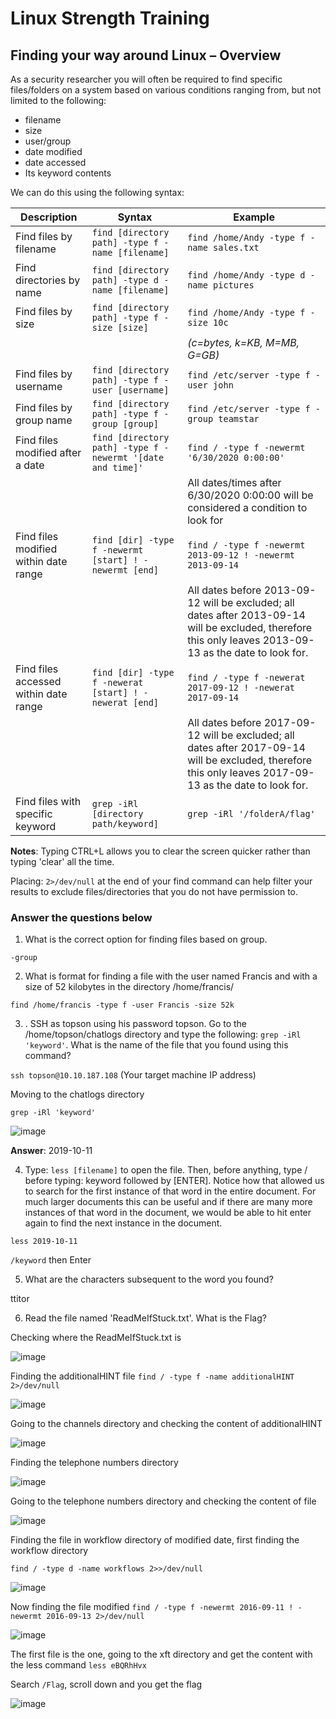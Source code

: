 # Linux Strength Training

## Finding your way around Linux – Overview

As a security researcher you will often be required to find specific files/folders on a system based on various conditions ranging from, but not limited to the following:
- filename
- size
- user/group
- date modified
- date accessed
- Its keyword contents

We can do this using the following syntax:

| Description                            | Syntax                                                       | Example                                                                                                                                                   |
|----------------------------------------|--------------------------------------------------------------|-----------------------------------------------------------------------------------------------------------------------------------------------------------|
| Find files by filename                 | `find [directory path] -type f -name [filename]`             | `find /home/Andy -type f -name sales.txt`                                                                                                                 |
| Find directories by name               | `find [directory path] -type d -name [filename]`             | `find /home/Andy -type d -name pictures`                                                                                                                  |
| Find files by size                     | `find [directory path] -type f -size [size]`                 | `find /home/Andy -type f -size 10c`                                                                                                                       |
|                                        |                                                              | *(c=bytes, k=KB, M=MB, G=GB)*                                                                                                                             |
| Find files by username                 | `find [directory path] -type f -user [username]`             | `find /etc/server -type f -user john`                                                                                                                     |
| Find files by group name               | `find [directory path] -type f -group [group]`               | `find /etc/server -type f -group teamstar`                                                                                                                |
| Find files modified after a date       | `find [directory path] -type f -newermt '[date and time]'`   | `find / -type f -newermt '6/30/2020 0:00:00'`                                                                                                             |
|                                        |                                                              | All dates/times after 6/30/2020 0:00:00 will be considered a condition to look for                                                                        |
| Find files modified within date range  | `find [dir] -type f -newermt [start] ! -newermt [end]`       | `find / -type f -newermt 2013-09-12 ! -newermt 2013-09-14`                                                                                                |
|                                        |                                                              | All dates before 2013-09-12 will be excluded; all dates after 2013-09-14 will be excluded, therefore this only leaves 2013-09-13 as the date to look for. |
| Find files accessed within date range  | `find [dir] -type f -newerat [start] ! -newerat [end]`       | `find / -type f -newerat 2017-09-12 ! -newerat 2017-09-14`                                                                                                |
|                                        |                                                              | All dates before 2017-09-12 will be excluded; all dates after 2017-09-14 will be excluded, therefore this only leaves 2017-09-13 as the date to look for. |
| Find files with specific keyword       | `grep -iRl [directory path/keyword]`                         | `grep -iRl '/folderA/flag'`                                                                                                                               |

**Notes**: Typing CTRL+L allows you to clear the screen quicker rather than typing 'clear' all the time.

Placing: `2>/dev/null` at the end of your find command can help filter your results to exclude files/directories that you do not have permission to.

### Answer the questions below

1. What is the correct option for finding files based on group.

`-group`

2. What is format for finding a file with the user named Francis and with a size of 52 kilobytes in the directory /home/francis/

`find /home/francis -type f -user Francis -size 52k`

3. . SSH as topson using his password topson. Go to the /home/topson/chatlogs directory and type the following: `grep -iRl 'keyword'`. What is the name of the file that you found using this command?

`ssh topson@10.10.187.108` (Your target machine IP address)

Moving to the chatlogs directory

`grep -iRl 'keyword'`

![image](https://github.com/user-attachments/assets/ae783e0c-8eb9-418d-82bf-d74e72a8dbb2)

**Answer**: 2019-10-11

4. Type: `less [filename]` to open the file. Then, before anything, type / before typing: keyword followed by [ENTER]. Notice how that allowed us to search for the first instance of that word in the entire document. For much larger documents this can be useful and if there are many more instances of that word in the document, we would be able to hit enter again to find the next instance in the document.

`less 2019-10-11`

`/keyword` then Enter

5. What are the characters subsequent to the word you found?

ttitor

6. Read the file named 'ReadMeIfStuck.txt'. What is the Flag?

Checking where the ReadMeIfStuck.txt is 

![image](https://github.com/user-attachments/assets/1faee3e3-f512-4545-bbd1-fedcb9179e63)

Finding the additionalHINT file `find / -type f -name additionalHINT 2>/dev/null`

![image](https://github.com/user-attachments/assets/7347715e-54a1-4f66-820a-fb186cf80daa)

Going to the channels directory and checking the content of additionalHINT

![image](https://github.com/user-attachments/assets/f8d744df-6e4b-4b4f-8b85-718a3c6fefc8)

Finding the telephone numbers directory

![image](https://github.com/user-attachments/assets/8e6af2a0-c601-49a9-8679-c270091edf37)

Going to the telephone numbers directory and checking the content of file

![image](https://github.com/user-attachments/assets/1cfc395a-9644-4462-bb0d-ec2f44debd59)

Finding the file in workflow directory of modified date, first finding the workflow directory

`find / -type d -name workflows 2>>/dev/null`

![image](https://github.com/user-attachments/assets/a6acb1d9-1765-4800-9e79-f3fa5cc9bc85)

Now finding the file modified `find / -type f -newermt 2016-09-11 ! -newermt 2016-09-13 2>/dev/null`

![image](https://github.com/user-attachments/assets/dd4ff8fe-f181-4b7b-afb0-0e001bf53616)

The first file is the one, going to the xft directory and get the content with the less command `less eBQRhHvx`

Search `/Flag`, scroll down and you get the flag 

![image](https://github.com/user-attachments/assets/c9faaaef-989a-41b1-94ef-6525192025f0)
